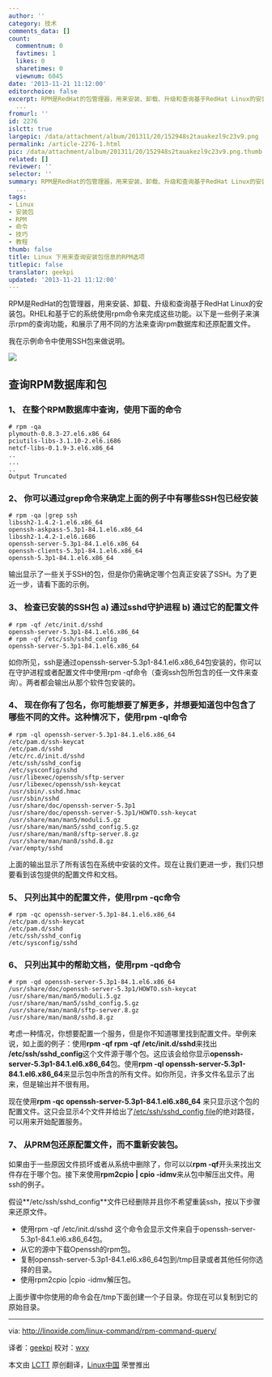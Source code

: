 ```yaml
---
author: ''
category: 技术
comments_data: []
count:
  commentnum: 0
  favtimes: 1
  likes: 0
  sharetimes: 0
  viewnum: 6045
date: '2013-11-21 11:12:00'
editorchoice: false
excerpt: RPM是RedHat的包管理器，用来安装、卸载、升级和查询基于RedHat Linux的安装包。RHEL和基于它的系统使用rpm命令来完成这些功能。以下是一些例子来演示rpm的查询功能，和展示了用不同的方法来查询rpm数据库和还原配置
  ...
fromurl: ''
id: 2276
islctt: true
largepic: /data/attachment/album/201311/20/152948s2tauakezl9c23v9.png
permalink: /article-2276-1.html
pic: /data/attachment/album/201311/20/152948s2tauakezl9c23v9.png.thumb.jpg
related: []
reviewer: ''
selector: ''
summary: RPM是RedHat的包管理器，用来安装、卸载、升级和查询基于RedHat Linux的安装包。RHEL和基于它的系统使用rpm命令来完成这些功能。以下是一些例子来演示rpm的查询功能，和展示了用不同的方法来查询rpm数据库和还原配置
  ...
tags:
- Linux
- 安装包
- RPM
- 命令
- 技巧
- 教程
thumb: false
title: Linux 下用来查询安装包信息的RPM选项
titlepic: false
translator: geekpi
updated: '2013-11-21 11:12:00'
---
```


RPM是RedHat的包管理器，用来安装、卸载、升级和查询基于RedHat Linux的安装包。RHEL和基于它的系统使用rpm命令来完成这些功能。以下是一些例子来演示rpm的查询功能，和展示了用不同的方法来查询rpm数据库和还原配置文件。


我在示例命令中使用SSH包来做说明。


![](/data/attachment/album/201311/20/152948s2tauakezl9c23v9.png)


查询RPM数据库和包
----------


### 1、 在整个RPM数据库中查询，使用下面的命令



```
# rpm -qa
plymouth-0.8.3-27.el6.x86_64
pciutils-libs-3.1.10-2.el6.i686 
netcf-libs-0.1.9-3.el6.x86_64
..
...
..
Output Truncated
```

### 2、 你可以通过grep命令来确定上面的例子中有哪些SSH包已经安装



```
# rpm -qa |grep ssh
libssh2-1.4.2-1.el6.x86_64
openssh-askpass-5.3p1-84.1.el6.x86_64
libssh2-1.4.2-1.el6.i686
openssh-server-5.3p1-84.1.el6.x86_64
openssh-clients-5.3p1-84.1.el6.x86_64
openssh-5.3p1-84.1.el6.x86_64

```

输出显示了一些关于SSH的包，但是你仍需确定哪个包真正安装了SSH。为了更近一步，请看下面的示例。


### 3、 检查已安装的SSH包 a) 通过sshd守护进程 b) 通过它的配置文件



```
# rpm -qf /etc/init.d/sshd
openssh-server-5.3p1-84.1.el6.x86_64
# rpm -qf /etc/ssh/sshd_config
openssh-server-5.3p1-84.1.el6.x86_64

```

如你所见，ssh是通过openssh-server-5.3p1-84.1.el6.x86\_64包安装的，你可以在守护进程或者配置文件中使用rpm -qf命令（查询ssh包所包含的任一文件来查询）。两者都会输出从那个软件包安装的。


### 4、 现在你有了包名，你可能想要了解更多，并想要知道包中包含了哪些不同的文件。这种情况下，使用rpm -ql命令



```
# rpm -ql openssh-server-5.3p1-84.1.el6.x86_64
/etc/pam.d/ssh-keycat
/etc/pam.d/sshd
/etc/rc.d/init.d/sshd
/etc/ssh/sshd_config
/etc/sysconfig/sshd
/usr/libexec/openssh/sftp-server
/usr/libexec/openssh/ssh-keycat
/usr/sbin/.sshd.hmac
/usr/sbin/sshd
/usr/share/doc/openssh-server-5.3p1
/usr/share/doc/openssh-server-5.3p1/HOWTO.ssh-keycat
/usr/share/man/man5/moduli.5.gz
/usr/share/man/man5/sshd_config.5.gz
/usr/share/man/man8/sftp-server.8.gz
/usr/share/man/man8/sshd.8.gz
/var/empty/sshd

```

上面的输出显示了所有该包在系统中安装的文件。现在让我们更进一步，我们只想要看到该包提供的配置文件和文档。


### 5、 只列出其中的配置文件，使用rpm -qc命令



```
# rpm -qc openssh-server-5.3p1-84.1.el6.x86_64
/etc/pam.d/ssh-keycat
/etc/pam.d/sshd
/etc/ssh/sshd_config
/etc/sysconfig/sshd

```

### 6、 只列出其中的帮助文档，使用rpm -qd命令



```
# rpm -qd openssh-server-5.3p1-84.1.el6.x86_64
/usr/share/doc/openssh-server-5.3p1/HOWTO.ssh-keycat
/usr/share/man/man5/moduli.5.gz
/usr/share/man/man5/sshd_config.5.gz
/usr/share/man/man8/sftp-server.8.gz
/usr/share/man/man8/sshd.8.gz

```

考虑一种情况，你想要配置一个服务，但是你不知道哪里找到配置文件。举例来说，如上面的例子：使用**rpm -qf rpm -qf /etc/init.d/sshd**来找出 **/etc/ssh/sshd\_config**这个文件源于哪个包。这应该会给你显示**openssh-server-5.3p1-84.1.el6.x86\_64**包。使用**rpm -ql openssh-server-5.3p1-84.1.el6.x86\_64**来显示包中所含的所有文件。如你所见，许多文件名显示了出来，但是输出并不很有用。


现在使用**rpm -qc openssh-server-5.3p1-84.1.el6.x86\_64** 来只显示这个包的配置文件。这只会显示4个文件并给出了[/etc/ssh/sshd\_config file](http://www.linoxide.com/how-tos/disable-ssh-direct-login/)的绝对路径，可以用来开始配置服务。


### 7、 从PRM包还原配置文件，而不重新安装包。


如果由于一些原因文件损坏或者从系统中删除了，你可以以**rpm -qf**开头来找出文件存在于哪个包。接下来使用**rpm2cpio | cpio -idmv**来从包中解压出文件。用ssh的例子。


假设**/etc/ssh/sshd\_config**文件已经删除并且你不希望重装ssh，按以下步骤来还原文件。


* 使用rpm -qf /etc/init.d/sshd 这个命令会显示文件来自于openssh-server-5.3p1-84.1.el6.x86\_64包。
* 从它的源中下载Openssh的rpm包。
* 复制openssh-server-5.3p1-84.1.el6.x86\_64包到/tmp目录或者其他任何你选择的目录。
* 使用rpm2cpio |cpio -idmv解压包。


上面步骤中你使用的命令会在/tmp下面创建一个子目录。你现在可以复制到它的原始目录。




---


via: <http://linoxide.com/linux-command/rpm-command-query/>


译者：[geekpi](https://github.com/geekpi) 校对：[wxy](https://github.com/wxy)


本文由 [LCTT](https://github.com/LCTT/TranslateProject) 原创翻译，[Linux中国](http://linux.cn/) 荣誉推出